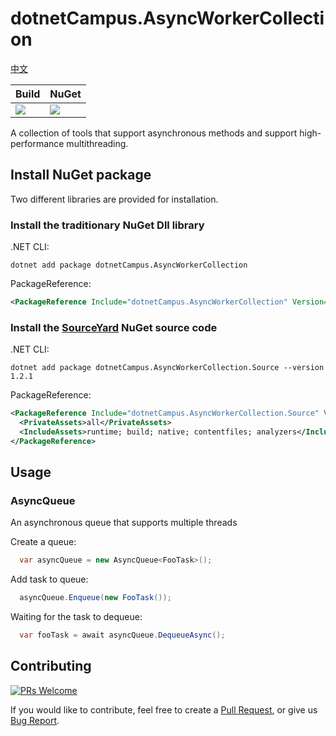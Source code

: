 # dotnetCampus.AsyncWorkerCollection

[中文](README.zh-cn.md)

| Build | NuGet |
| -- | -- |
|![](https://github.com/dotnet-campus/AsyncWorkerCollection/workflows/.NET%20Core/badge.svg)|[![](https://img.shields.io/nuget/v/dotnetCampus.AsyncWorkerCollection.svg)](https://www.nuget.org/packages/dotnetCampus.AsyncWorkerCollection)|

A collection of tools that support asynchronous methods and support high-performance multithreading.

## Install NuGet package

Two different libraries are provided for installation.

### Install the traditionary NuGet Dll library

.NET CLI:

```
dotnet add package dotnetCampus.AsyncWorkerCollection
```

PackageReference:

```xml
<PackageReference Include="dotnetCampus.AsyncWorkerCollection" Version="1.2.1" />
```

### Install the [SourceYard](https://github.com/dotnet-campus/SourceYard) NuGet source code

.NET CLI:

```
dotnet add package dotnetCampus.AsyncWorkerCollection.Source --version 1.2.1
```

PackageReference:

```xml
<PackageReference Include="dotnetCampus.AsyncWorkerCollection.Source" Version="1.2.1">
  <PrivateAssets>all</PrivateAssets>
  <IncludeAssets>runtime; build; native; contentfiles; analyzers</IncludeAssets>
</PackageReference>
```

## Usage

### AsyncQueue

An asynchronous queue that supports multiple threads

Create a queue:

```csharp
  var asyncQueue = new AsyncQueue<FooTask>();
```

Add task to queue:

```csharp
  asyncQueue.Enqueue(new FooTask());
```

Waiting for the task to dequeue:

```csharp
  var fooTask = await asyncQueue.DequeueAsync();
```

## Contributing

[![PRs Welcome](https://img.shields.io/badge/PRs-welcome-brightgreen.svg?style=flat-square)](https://github.com/dotnet-campus/AsyncWorkerCollection/pulls)

If you would like to contribute, feel free to create a [Pull Request](https://github.com/dotnet-campus/AsyncWorkerCollection/pulls), or give us [Bug Report](https://github.com/dotnet-campus/AsyncWorkerCollection/issues/new).